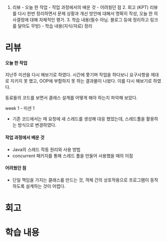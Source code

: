 1. 리뷰 - 오늘 한 작업 - 작업 과정에서의 배운 것 - 어려웠던 점 2. 회고 (KPT) 리뷰를 다시 한번 정리하면서 문제 상황과 개선 방안에 대해서 명확히 작성, 오늘 한 의사결정에 대해 자체적인 평가. 3. 학습 내용(필수 아님. 블로그 등에 정리하고 링크를 달아도 무방) - 학습 내용(지식/자료) 정리

# 리뷰

#### 오늘 한 작업

지난주 미션을 다시 해보기로 하였다. 시간에 쫓기며 작업을 하다보니 요구사항을 제대로 지키지 못 했고, OOP에 부합하지 못 하는 결과물이 나왔다. 이를 다시 해보기로 하였다.

동료들의 코드를 보면서 클래스 설계를 어떻게 해야 하는지 파악해 보았다.

week 1 - 미션 1
- 기존 코드에서는 매 요청에 새 스레드를 생성해 대응 했었는데, 스레드풀을 활용하는 방식으로 변경하였다.
#### 작업 과정에서 배운 것

- Java의 스레드 작동 원리와 사용 방법
- concurrent 패키지를 통해 스레드 풀을 만들어 사용했을 때의 이점

#### 어려웠던 점

- 단일 책임을 가지는 클래스를 만드는 것, 객체 간의 상호작용으로 프로그램이 동작하도록 설계하는 것이 어렵다.

# 회고

# 학습 내용


